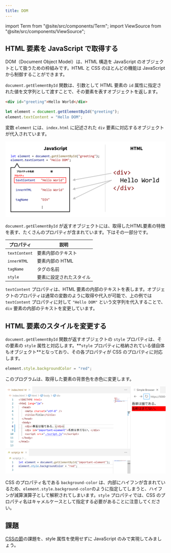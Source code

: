 ```yaml
---
title: DOM
---
```


import Term from "@site/src/components/Term";
import ViewSource from "@site/src/components/ViewSource";

## <Term type="html">HTML</Term> 要素を <Term type="javascript">JavaScript</Term> で取得する

<p><Term strong type="dom">DOM</Term>（Document Object Model）は、<Term type="html">HTML</Term> 構造を <Term type="javascript">JavaScript</Term> の<Term type="javascriptObject">オブジェクト</Term>として扱うための枠組みです。<Term type="html">HTML</Term> と <Term type="css">CSS</Term> のほとんどの機能は <Term type="javascript">JavaScript</Term> から制御することができます。</p>

`document.getElementById` <Term type="javascriptFunction">関数</Term>は、<Term type="javascriptParameter">引数</Term>として <Term type="element">HTML 要素</Term>の `id` <Term type="attribute">属性</Term>に指定された値を<Term type="javascriptString">文字列</Term>として<Term type="javascriptPass">渡す</Term>ことで、その<Term type="element">要素</Term>を表す<Term type="javascriptObject">オブジェクト</Term>を<Term type="javascriptReturn">返し</Term>ます。

```html title="index.html"
<div id="greeting">Hello World</div>
```

```js title="script.js"
let element = document.getElementById("greeting");
element.textContent = "Hello DOM";
```

<ViewSource path="/docs/1-trial-session/11-dom/_samples/get-element-by-id" />

<p><Term type="javascriptVariable">変数</Term> <code>element</code> には、<code>index.html</code> に記述された <code>div</code> <Term type="element">要素</Term>に対応する<Term type="javascriptObject">オブジェクト</Term>が<Term type="javascriptAssignment">代入</Term>されています。</p>

![DOM](./dom.png)

`document.getElementById` が<Term type="javascriptReturn">返す</Term><Term type="javascriptObject">オブジェクト</Term>には、取得したHTML<Term type="element">要素</Term>の特徴を表す、たくさんの<Term type="javascriptProperty">プロパティ</Term>が含まれています。下はその一部分です。

| プロパティ    | 説明                                                 |
| ------------- | ---------------------------------------------------- |
| `textContent` | <Term type="element">要素</Term>内部のテキスト       |
| `innerHTML`   | <Term type="element">要素</Term>内部の HTML          |
| `tagName`     | <Term type="tag">タグ</Term>の名前                   |
| `style`       | <Term type="element">要素</Term>に設定されたスタイル |

`textContent` <Term type="javascriptProperty">プロパティ</Term>は、<Term type="element">HTML 要素</Term>の内部のテキストを表します。<Term type="javascriptObject">オブジェクト</Term>の<Term type="javascriptProperty">プロパティ</Term>は通常の<Term type="javascriptVariable">変数</Term>のように取得や<Term type="javascriptAssignment">代入</Term>が可能で、上の例では `textContent` <Term type="javascriptProperty">プロパティ</Term>に対して `"Hello DOM"` という<Term type="javascriptString">文字列</Term>を代入することで、`div` <Term type="element">要素</Term>の内部のテキストを変更しています。

## <Term type="element">HTML 要素</Term>のスタイルを変更する

`document.getElementById` <Term type="javascriptFunction">関数</Term>が返す<Term type="javascriptObject">オブジェクト</Term>の `style` <Term type="javascriptProperty">プロパティ</Term>は、その要素の <Term type="styleAttribute">`style` 属性</Term>と対応します。**`style` <Term type="javascriptProperty">プロパティ</Term>に格納されている<Term type="javascriptValue">値</Term>自体も<Term type="javascriptObject">オブジェクト</Term>**となっており、その各<Term type="javascriptProperty">プロパティ</Term>が CSS の<Term type="cssProperty">プロパティ</Term>に対応します。

```js title="script.js"
element.style.backgroundColor = "red";
```

このプログラムは、取得した<Term type="element">要素</Term>の背景色を赤色に変更します。

![JavaScriptからスタイルを操作する](./change-styles.png)

<p><Term type="css">CSS</Term> の<Term type="cssProperty">プロパティ</Term>名である <code>background-color</code> は、内部にハイフンが含まれているため、<code>element.style.background-color</code>のように指定してしまうと、ハイフンが減算<Term type="javascriptOperator">演算子</Term>として解釈されてしまいます。<code>style</code> <Term type="javascriptProperty">プロパティ</Term>では、<Term type="css">CSS</Term> の<Term type="cssProperty">プロパティ</Term>名は<Term type="camelCase">キャメルケース</Term>として指定する必要があることに注意してください。</p>

## 課題

[CSSの節](../09-css/index.md)の課題を、<Term type="styleAttribute">style 属性</Term>を使用せずに JavaScript のみで実現してみましょう。

<ViewSource path="/docs/1-trial-session/11-dom/_samples/css" />
